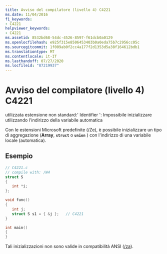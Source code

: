 ```yaml
---
title: Avviso del compilatore (livello 4) C4221
ms.date: 11/04/2016
f1_keywords:
- C4221
helpviewer_keywords:
- C4221
ms.assetid: 8532bd68-54dc-4526-8597-f61dcb0a0129
ms.openlocfilehash: e925f315e8506453403b0a0eda75b7c2956cc05c
ms.sourcegitcommit: 1f009ab0f2cc4a177f2d1353d5a38f164612bdb1
ms.translationtype: MT
ms.contentlocale: it-IT
ms.lasthandoff: 07/27/2020
ms.locfileid: "87219937"
---
```

# <a name="compiler-warning-level-4-c4221"></a>Avviso del compilatore (livello 4) C4221

utilizzata estensione non standard:' Identifier ': Impossibile inizializzare utilizzando l'indirizzo della variabile automatica

Con le estensioni Microsoft predefinite (/Ze), è possibile inizializzare un tipo di aggregazione (**Array**, **`struct`** o **`union`** ) con l'indirizzo di una variabile locale (automatica).

## <a name="example"></a>Esempio

```c
// C4221.c
// compile with: /W4
struct S
{
   int *i;
};

void func()
{
   int j;
   struct S s1 = { &j };   // C4221
}

int main()
{
}
```

Tali inizializzazioni non sono valide in compatibilità ANSI ([/za](../../build/reference/za-ze-disable-language-extensions.md)).
